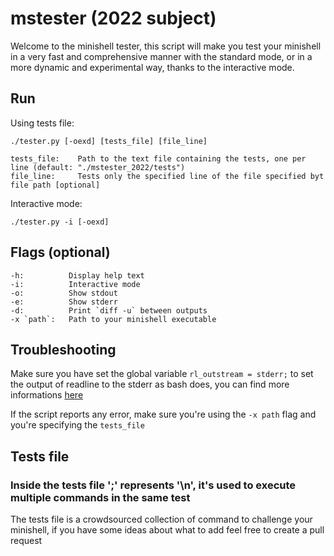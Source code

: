 # mstester (2022 subject)
Welcome to the minishell tester, this script will make you test your minishell in a very fast and comprehensive manner with the standard mode, or in a more dynamic and experimental way, thanks to the interactive mode.

## Run

Using tests file:
```shell
./tester.py [-oexd] [tests_file] [file_line]
```
    tests_file:    Path to the text file containing the tests, one per line (default: "./mstester_2022/tests")
    file_line:     Tests only the specified line of the file specified byt file path [optional]
Interactive mode:
```shell
./tester.py -i [-oexd]
```

## Flags (optional)
    -h:          Display help text
    -i:          Interactive mode
    -o:          Show stdout
    -e:          Show stderr
	-d:          Print `diff -u` between outputs
    -x `path`:   Path to your minishell executable

## Troubleshooting
Make sure you have set the global variable `rl_outstream = stderr;` to set the output of readline to the stderr as bash does, you can find more informations [here](http://users.softlab.ntua.gr/facilities/documentation/unix/gnu/readline/readline_28.html)

If the script reports any error, make sure you're using the `-x path` flag and you're specifying the `tests_file`

## Tests file
### Inside the tests file ';' represents '\n', it's used to execute multiple commands in the same test

The tests file is a crowdsourced collection of command to challenge your minishell, if you have some ideas about what to add feel free to create a pull request
